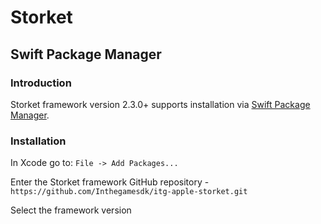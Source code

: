 # Storket

## Swift Package Manager
### Introduction
Storket framework version 2.3.0+ supports installation via [Swift Package Manager](https://swift.org/package-manager/).

### Installation
In Xcode go to: ```File -> Add Packages...```

Enter the Storket framework GitHub repository - ```https://github.com/Inthegamesdk/itg-apple-storket.git```

Select the framework version

